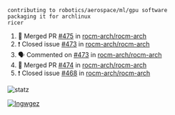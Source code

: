 ```
contributing to robotics/aerospace/ml/gpu software
packaging it for archlinux
ricer
```

<!--START_SECTION:activity-->
1. 🎉 Merged PR [#475](https://github.com/rocm-arch/rocm-arch/pull/475) in [rocm-arch/rocm-arch](https://github.com/rocm-arch/rocm-arch)
2. ❗️ Closed issue [#473](https://github.com/rocm-arch/rocm-arch/issues/473) in [rocm-arch/rocm-arch](https://github.com/rocm-arch/rocm-arch)
3. 🗣 Commented on [#473](https://github.com/rocm-arch/rocm-arch/issues/473) in [rocm-arch/rocm-arch](https://github.com/rocm-arch/rocm-arch)
4. 🎉 Merged PR [#474](https://github.com/rocm-arch/rocm-arch/pull/474) in [rocm-arch/rocm-arch](https://github.com/rocm-arch/rocm-arch)
5. ❗️ Closed issue [#468](https://github.com/rocm-arch/rocm-arch/issues/468) in [rocm-arch/rocm-arch](https://github.com/rocm-arch/rocm-arch)
<!--END_SECTION:activity-->


![statz](https://github-readme-stats.vercel.app/api?username=acxz&include_all_commits=true&show_icons=true)

[![lngwgez](https://github-readme-stats.vercel.app/api/top-langs/?username=acxz&layout=compact)](https://github.com/acxz/github-readme-stats)


<!--
**acxz/acxz** is a ✨ _special_ ✨ repository because its `README.md` (this file) appears on your GitHub profile.

Here are some ideas to get you started:

- 🔭 I’m currently working on ...
- 🌱 I’m currently learning ...
- 👯 I’m looking to collaborate on ...
- 🤔 I’m looking for help with ...
- 💬 Ask me about ...
- 📫 How to reach me: ...
- 😄 Pronouns: ...
- ⚡ Fun fact: ...
-->
